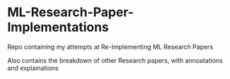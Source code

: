 # ML-Research-Paper-Implementations
Repo containing my attempts at Re-Implementing ML Research Papers

Also contains the breakdown of other Research papers, with annoatations and explainations
